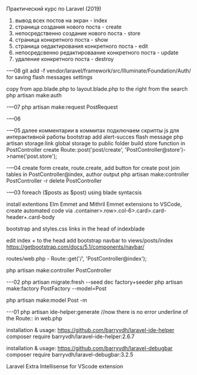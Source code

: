 Практический курс по Laravel (2019)

1. вывод всех постов на экран - index
2. страница создания нового поста - create
3. непосредственно создание нового поста - store
4. страница конкретного поста - show 
5. страница оедактирования конкретного поста - edit
6. непосредсвенно редактироваание конкретного поста - update
7. удаление конкретного поста - destroy

-—08
git add -f vendor/laravel/framework/src/Illuminate/Foundation/Auth/ for saving flash messages settings

copy <!-- Right Side Of Navbar --> from app.blade.php to layout.blade.php to the right from the search
php artisan make:auth

-—07
php artisan make:request PostRequest


-—06


-—05
далее комментарии в коммитах
подключаем скрипты js для интерактивной работы bootstrap
add alert-succes flash message
php artisan storage:link  global storage to public folder
build store function in PostController
create Route::post('post/create', 'PostController@store')->name('post.store');

-—04
create form create, route.create, add button for create post
join tables in PostController@index, author output
php artisan make:controller PostController -r
delete PostController

-—03
foreach ($posts as $post) using blade syntacsis

install extentions Elm Emmet and Mithril Emmet extensions to VSCode, create automated code via .container>.row>.col-6>.card>.card-header+.card-body

bootstrap and styles.css links in the head of indexblade

edit index +<link rel="stylesheet" href="{{ asset('css/app.css') }}">
to the head
add bootstrap navbar to views/posts/index
https://getbootstrap.com/docs/5.1/components/navbar/

routes/web.php - Route::get('/', 'PostController@index');

php artisan make:controller PostController


---02
php artisan migrate:fresh --seed
dec factory+seeder
php artisan make:factory PostFactory --model=Post

php artisan make:model Post -m

---01
php artisan ide-helper:generate //now there is no error underline of the Route:: in web.php

installation & usage: https://github.com/barryvdh/laravel-ide-helper
composer require barryvdh/laravel-ide-helper:2.6.7

installation & usage: https://github.com/barryvdh/laravel-debugbar
composer require barryvdh/laravel-debugbar:3.2.5

Laravel Extra Intellisense for VScode extension

